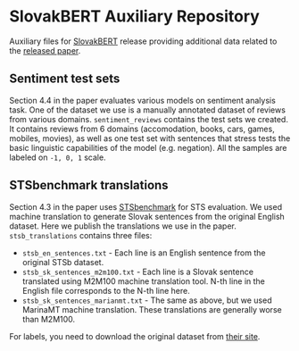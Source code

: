 # SlovakBERT Auxiliary Repository
Auxiliary files for [SlovakBERT](https://github.com/gerulata/slovakbert) release providing additional data related to
the [released paper](https://arxiv.org/abs/2109.15254).

## Sentiment test sets

Section 4.4 in the paper evaluates various models on sentiment analysis task. One of the dataset we use is a
manually annotated dataset of reviews from various domains. `sentiment_reviews` contains the test sets we created.
It contains reviews from 6 domains (accomodation, books, cars, games, mobiles, movies), as well as one test set
with sentences that stress tests the basic linguistic capabilities of the model (e.g. negation). All the samples
are labeled on `-1, 0, 1` scale.

## STSbenchmark translations

Section 4.3 in the paper uses [STSbenchmark](http://ixa2.si.ehu.eus/stswiki/index.php/STSbenchmark) for STS evaluation.
We used machine translation to generate Slovak sentences from the original English dataset. Here we publish the
translations we use in the paper. `stsb_translations` contains three files:

- `stsb_en_sentences.txt` - Each line is an English sentence from the original STSb dataset.
- `stsb_sk_sentences_m2m100.txt` - Each line is a Slovak sentence translated using M2M100 machine translation tool. N-th
  line in the English file corresponds to the N-th line here.
- `stsb_sk_sentences_marianmt.txt` - The same as above, but we used MarinaMT machine translation. These translations are
  generally worse than M2M100.
  
For labels, you need to download the original dataset from [their site](http://ixa2.si.ehu.eus/stswiki/index.php/STSbenchmark).
